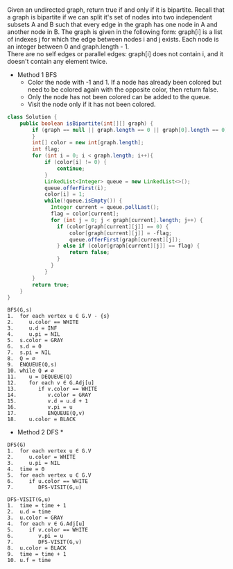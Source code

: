###
Given an undirected graph, return true if and only if it is bipartite. 
Recall that a graph is bipartite if we can split it's set of nodes into two independent subsets A and B such that every edge in the graph has one node in A and another node in B. 
The graph is given in the following form: graph[i] is a list of indexes j for which the edge between nodes i and j exists.  Each node is an integer between 0 and graph.length - 1.  
There are no self edges or parallel edges: graph[i] does not contain i, and it doesn't contain any element twice.
  * Method 1 BFS
      * Color the node with -1 and 1. If a node has already been colored but need to be colored again with the opposite color, then return false.
      * Only the node has not been colored can be added to the queue.
      * Visit the node only if it has not been colored.
```java
class Solution {
    public boolean isBipartite(int[][] graph) {
        if (graph == null || graph.length == 0 || graph[0].length == 0) {
        }
        int[] color = new int[graph.length];
        int flag;
        for (int i = 0; i < graph.length; i++){
            if (color[i] != 0) {
                continue;
            }
            LinkedList<Integer> queue = new LinkedList<>();
            queue.offerFirst(i);
            color[i] = 1;
            while(!queue.isEmpty()) {
              Integer current = queue.pollLast();
              flag = color[current];
              for (int j = 0; j < graph[current].length; j++) {
                if (color[graph[current][j]] == 0) {
                    color[graph[current][j]] = -flag;
                    queue.offerFirst(graph[current][j]);
                } else if (color[graph[current][j]] == flag) {
                    return false;
                } 
              }
            }
        }
        return true;
    }
}
```
```
BFS(G,s)
1.  for each vertex u ∈ G.V - {s}
2.     u.color == WHITE
3.     u.d = INF
4.     u.pi = NIL
5.  s.color = GRAY
6.  s.d = 0
7.  s.pi = NIL
8.  Q = ∅
9.  ENQUEUE(Q,s)
10. while Q ≠ ∅
11.    u = DEQUEUE(Q)
12.    for each v ∈ G.Adj[u]
13.       if v.color == WHITE
14.          v.color = GRAY
15.          v.d = u.d + 1
16.          v.pi = u
17.          ENQUEUE(Q,v)
18.    u.color = BLACK
```
  * Method 2 DFS
      * 
      
 ```
 DFS(G)
1.  for each vertex u ∈ G.V
2.     u.color = WHITE
3.     u.pi = NIL
4.  time = 0
5.  for each vertex u ∈ G.V
6.     if u.color == WHITE
7.        DFS-VISIT(G,u)

DFS-VISIT(G,u)
1.  time = time + 1
2.  u.d = time
3.  u.color = GRAY
4.  for each v ∈ G.Adj[u]
5.     if v.color == WHITE
6.        v.pi = u
7.        DFS-VISIT(G,v)
8.  u.color = BLACK
9.  time = time + 1
10. u.f = time
 ```
